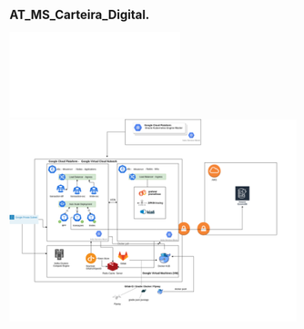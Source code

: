 ## AT_MS_Carteira_Digital.

![Event Storming](images/AT_MS_Carteira_Digital.pdf)
![Image Alta](images/i9develoment.png)

